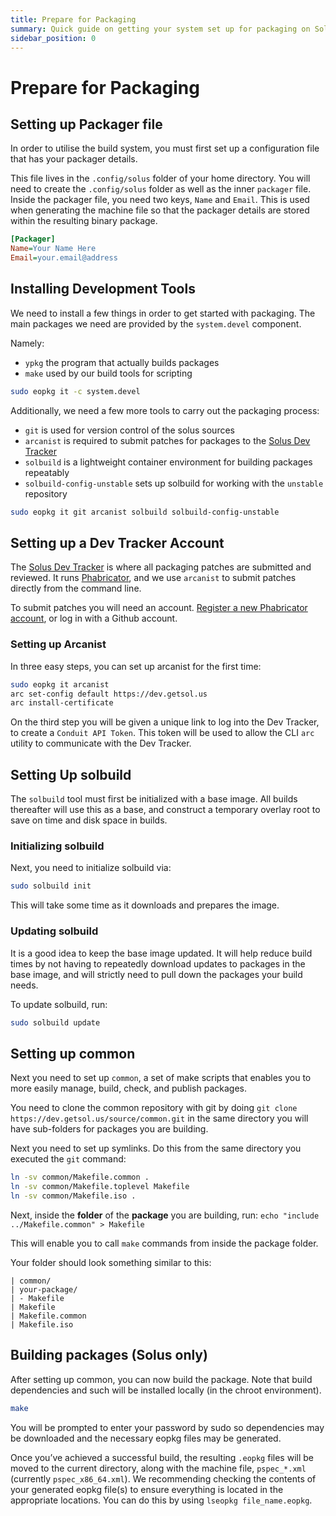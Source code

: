 ```yaml
---
title: Prepare for Packaging
summary: Quick guide on getting your system set up for packaging on Solus
sidebar_position: 0
---
```


# Prepare for Packaging

## Setting up Packager file

In order to utilise the build system, you must first set up a configuration file that has your packager details.

This file lives in the `.config/solus` folder of your home directory. You will need to create the `.config/solus` folder as well as the inner `packager` file. Inside the packager file, you need two keys, `Name` and `Email`. This is used when generating the machine file so that the packager details are stored within the resulting binary package.

```ini
[Packager]
Name=Your Name Here
Email=your.email@address
```

## Installing Development Tools

We need to install a few things in order to get started with packaging.
The main packages we need are provided by the `system.devel` component.

Namely:

- `ypkg` the program that actually builds packages
- `make` used by our build tools for scripting

```bash
sudo eopkg it -c system.devel
```

Additionally, we need a few more tools to carry out the packaging process:

- `git` is used for version control of the solus sources
- `arcanist` is required to submit patches for packages to the [Solus Dev Tracker](https://dev.getsol.us)
- `solbuild` is a lightweight container environment for building packages repeatably
- `solbuild-config-unstable` sets up solbuild for working with the `unstable` repository

```bash
sudo eopkg it git arcanist solbuild solbuild-config-unstable
```

## Setting up a Dev Tracker Account

The [Solus Dev Tracker](https://dev.getsol.us) is where all packaging patches are submitted and reviewed. It runs [Phabricator](https://www.phacility.com/phabricator/), and we use `arcanist` to submit patches directly from the command line.

To submit patches you will need an account. [Register a new Phabricator account](https://dev.getsol.us/auth/start/), or log in with a Github account.

### Setting up Arcanist

In three easy steps, you can set up arcanist for the first time:

```bash
sudo eopkg it arcanist
arc set-config default https://dev.getsol.us
arc install-certificate
```

On the third step you will be given a unique link to log into the Dev Tracker, to create a `Conduit API Token`. This
token will be used to allow the CLI `arc` utility to communicate with the Dev Tracker.

## Setting Up solbuild

The `solbuild` tool must first be initialized with a base image. All builds thereafter will use this as a base, and construct a temporary overlay root to save on time and disk space in builds.

### Initializing solbuild

Next, you need to initialize solbuild via:

```bash
sudo solbuild init
```

This will take some time as it downloads and prepares the image.

### Updating solbuild

It is a good idea to keep the base image updated. It will help reduce build times by not having to repeatedly download updates to packages in the base image, and will strictly need to pull down the packages your build needs.

To update solbuild, run:

```bash
sudo solbuild update
```

## Setting up common

Next you need to set up `common`, a set of make scripts that enables you to more easily manage, build, check, and publish packages.

You need to clone the common repository with git by doing `git clone https://dev.getsol.us/source/common.git` in the same directory you will have sub-folders for packages you are building.

Next you need to set up symlinks. Do this from the same directory you executed the `git` command:

```bash
ln -sv common/Makefile.common .
ln -sv common/Makefile.toplevel Makefile
ln -sv common/Makefile.iso .
```

Next, inside the **folder** of the **package** you are building, run: `echo "include ../Makefile.common" > Makefile`

This will enable you to call `make` commands from inside the package folder.

Your folder should look something similar to this:

```
| common/
| your-package/
| - Makefile
| Makefile
| Makefile.common
| Makefile.iso
```

## Building packages (Solus only)

After setting up common, you can now build the package. Note that build dependencies and such will be installed locally (in the chroot environment).

```bash
make
```

You will be prompted to enter your password by sudo so dependencies may be downloaded and the necessary eopkg files may be generated.

Once you’ve achieved a successful build, the resulting `.eopkg` files will be moved to the current directory, along with the machine file, `pspec_*.xml` (currently `pspec_x86_64.xml`). We recommending checking the contents of your
generated eopkg file(s) to ensure everything is located in the appropriate locations. You can do this by using `lseopkg file_name.eopkg`.
